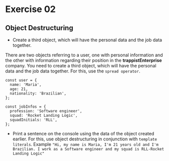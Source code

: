 # Exercise 02

## Object Destructuring

- Create a third object, which will have the personal data and the job data together.

There are two objects referring to a user, one with personal information and the other with information regarding their position in the **trappistEnterprise** company. You need to create a third object, which will have the personal data and the job data together. For this, use the `spread operator`.

```
const user = {
  name: 'Maria',
  age: 21,
  nationality: 'Brazilian',
};

const jobInfos = {
  profession: 'Software engineer',
  squad: 'Rocket Landing Logic',
  squadInitials: 'RLL',
};

```

- Print a sentence on the console using the data of the object created earlier. For this, use object destructuring in conjunction with `template literals`.
Example `"Hi, my name is Maria, I'm 21 years old and I'm Brazilian. I work as a Software engineer and my squad is RLL-Rocket Landing Logic"`